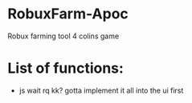 # RobuxFarm-Apoc
Robux farming tool 4 colins game


# List of functions:
- js wait rq kk? gotta implement it all into the ui first
